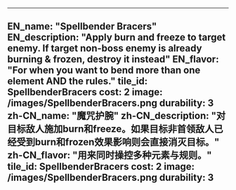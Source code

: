 ---

EN_name: "Spellbender Bracers"
EN_description: "Apply burn and freeze to target enemy.  If target non-boss enemy is already burning & frozen, destroy it instead"
EN_flavor: "For when you want to bend more than one element AND the rules."
tile_id: SpellbenderBracers
cost: 2
image: /images/SpellbenderBracers.png
durability: 3
zh-CN_name: "魔咒护腕"
zh-CN_description: "对目标敌人施加burn和freeze。如果目标非首领敌人已经受到burn和frozen效果影响则会直接消灭目标。"
zh-CN_flavor: "用来同时操控多种元素与规则。"
tile_id: SpellbenderBracers
cost: 2
image: /images/SpellbenderBracers.png
durability: 3
---